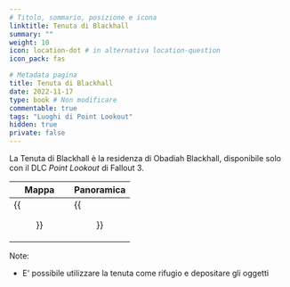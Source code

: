 ```yaml
---
# Titolo, sommario, posizione e icona
linktitle: Tenuta di Blackhall
summary: ""
weight: 10
icon: location-dot # in alternativa location-question
icon_pack: fas

# Metadata pagina
title: Tenuta di Blackhall
date: 2022-11-17
type: book # Non modificare
commentable: true
tags: "Luoghi di Point Lookout"
hidden: true
private: false 
---
```



La Tenuta di Blackhall è la residenza di Obadiah Blackhall, disponibile solo con il DLC *Point Lookout* di Fallout 3.

| Mappa                         | Panoramica                |
| ----------------------------- | ------------------------- |
| {{<figure src="fo3/Blackhall_Manor_loc.webp">}}| {{<figure src="fo3/Blackhall_Manor.webp">}}|

Note: 
- E' possibile utilizzare la tenuta come rifugio e depositare gli oggetti

